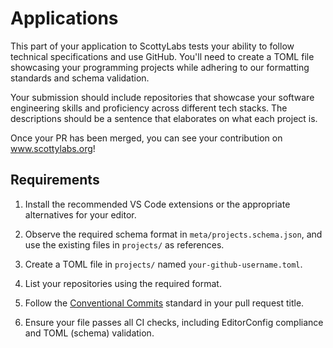 # Applications

This part of your application to ScottyLabs tests your ability to follow technical specifications and use GitHub. You'll need to create a TOML file showcasing your programming projects while adhering to our formatting standards and schema validation.

Your submission should include repositories that showcase your software engineering skills and proficiency across different tech stacks. The descriptions should be a sentence that elaborates on what each project is.

Once your PR has been merged, you can see your contribution on www.scottylabs.org!

## Requirements

1. Install the recommended VS Code extensions or the appropriate alternatives for your editor.

2. Observe the required schema format in `meta/projects.schema.json`, and use the existing files in `projects/` as references.

3. Create a TOML file in `projects/` named `your-github-username.toml`.

4. List your repositories using the required format.

5. Follow the [Conventional Commits](https://www.conventionalcommits.org/en/v1.0.0/) standard in your pull request title.

6. Ensure your file passes all CI checks, including EditorConfig compliance and TOML (schema) validation.
